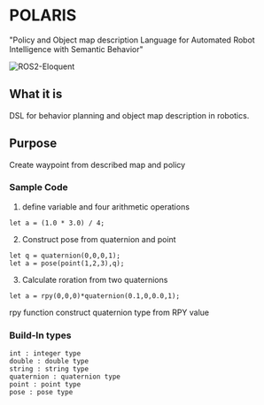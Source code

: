 # POLARIS
"Policy and Object map description Language for Automated Robot Intelligence with Semantic Behavior"

![ROS2-Eloquent](https://github.com/OUXT-Polaris/polaris/workflows/ROS2-Eloquent/badge.svg)

## What it is
DSL for behavior planning and object map description in robotics.

## Purpose
Create waypoint from described map and policy

### Sample Code
1. define variable and four arithmetic operations
```
let a = (1.0 * 3.0) / 4;
```
2. Construct pose from quaternion and point
```
let q = quaternion(0,0,0,1);
let a = pose(point(1,2,3),q);
```
3. Calculate roration from two quaternions
```
let a = rpy(0,0,0)*quaternion(0.1,0,0.0,1);
```
rpy function construct quaternion type from RPY value

### Build-In types
```
int : integer type
double : double type
string : string type 
quaternion : quaternion type
point : point type
pose : pose type
```